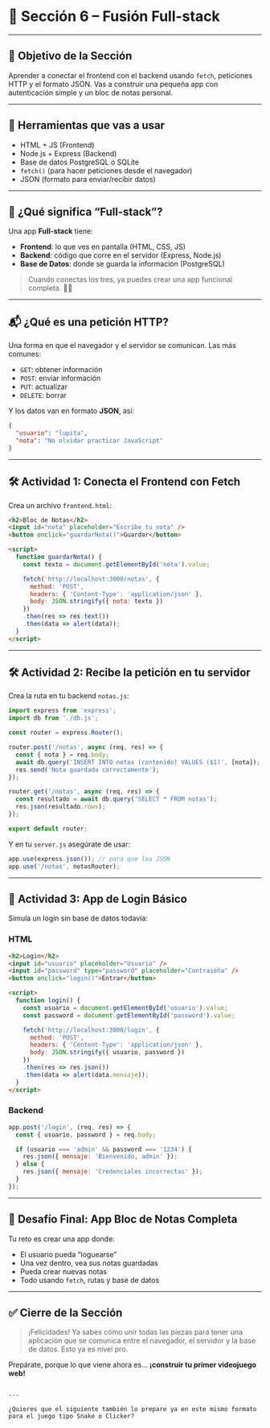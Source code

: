# 📘 Sección 6 – Fusión Full-stack

---

## 🧠 Objetivo de la Sección

Aprender a conectar el frontend con el backend usando `fetch`, peticiones HTTP y el formato JSON. Vas a construir una pequeña app con autenticación simple y un bloc de notas personal.

---

## 🧰 Herramientas que vas a usar

- HTML + JS (Frontend)
- Node.js + Express (Backend)
- Base de datos PostgreSQL o SQLite
- `fetch()` (para hacer peticiones desde el navegador)
- JSON (formato para enviar/recibir datos)

---

## 🔌 ¿Qué significa “Full-stack”?

Una app **Full-stack** tiene:

- **Frontend**: lo que ves en pantalla (HTML, CSS, JS)
- **Backend**: código que corre en el servidor (Express, Node.js)
- **Base de Datos**: donde se guarda la información (PostgreSQL)

> Cuando conectas los tres, ya puedes crear una app funcional completa. 🧠✨

---

## 📬 ¿Qué es una petición HTTP?

Una forma en que el navegador y el servidor se comunican. Las más comunes:

- `GET`: obtener información  
- `POST`: enviar información  
- `PUT`: actualizar  
- `DELETE`: borrar  

Y los datos van en formato **JSON**, así:

```json
{
  "usuario": "lupita",
  "nota": "No olvidar practicar JavaScript"
}
````

---

## 🛠️ Actividad 1: Conecta el Frontend con Fetch

Crea un archivo `frontend.html`:

```html
<h2>Bloc de Notas</h2>
<input id="nota" placeholder="Escribe tu nota" />
<button onclick="guardarNota()">Guardar</button>

<script>
  function guardarNota() {
    const texto = document.getElementById('nota').value;

    fetch('http://localhost:3000/notas', {
      method: 'POST',
      headers: { 'Content-Type': 'application/json' },
      body: JSON.stringify({ nota: texto })
    })
    .then(res => res.text())
    .then(data => alert(data));
  }
</script>
```

---

## 🛠️ Actividad 2: Recibe la petición en tu servidor

Crea la ruta en tu backend `notas.js`:

```js
import express from 'express';
import db from './db.js';

const router = express.Router();

router.post('/notas', async (req, res) => {
  const { nota } = req.body;
  await db.query('INSERT INTO notas (contenido) VALUES ($1)', [nota]);
  res.send('Nota guardada correctamente');
});

router.get('/notas', async (req, res) => {
  const resultado = await db.query('SELECT * FROM notas');
  res.json(resultado.rows);
});

export default router;
```

Y en tu `server.js` asegúrate de usar:

```js
app.use(express.json()); // para que lea JSON
app.use('/notas', notasRouter);
```

---

## 🧪 Actividad 3: App de Login Básico

Simula un login sin base de datos todavía:

### HTML

```html
<h2>Login</h2>
<input id="usuario" placeholder="Usuario" />
<input id="password" type="password" placeholder="Contraseña" />
<button onclick="login()">Entrar</button>

<script>
  function login() {
    const usuario = document.getElementById('usuario').value;
    const password = document.getElementById('password').value;

    fetch('http://localhost:3000/login', {
      method: 'POST',
      headers: { 'Content-Type': 'application/json' },
      body: JSON.stringify({ usuario, password })
    })
    .then(res => res.json())
    .then(data => alert(data.mensaje));
  }
</script>
```

### Backend

```js
app.post('/login', (req, res) => {
  const { usuario, password } = req.body;

  if (usuario === 'admin' && password === '1234') {
    res.json({ mensaje: 'Bienvenido, admin' });
  } else {
    res.json({ mensaje: 'Credenciales incorrectas' });
  }
});
```

---

## 🎯 Desafío Final: App Bloc de Notas Completa

Tu reto es crear una app donde:

* El usuario pueda “loguearse”
* Una vez dentro, vea sus notas guardadas
* Pueda crear nuevas notas
* Todo usando `fetch`, rutas y base de datos

---

## ✅ Cierre de la Sección

> ¡Felicidades! Ya sabes cómo unir todas las piezas para tener una aplicación que se comunica entre el navegador, el servidor y la base de datos. Esto ya es nivel pro.

Prepárate, porque lo que viene ahora es... **¡construir tu primer videojuego web!**

```

---

¿Quieres que el siguiente también lo prepare ya en este mismo formato para el juego tipo Snake o Clicker?
```
